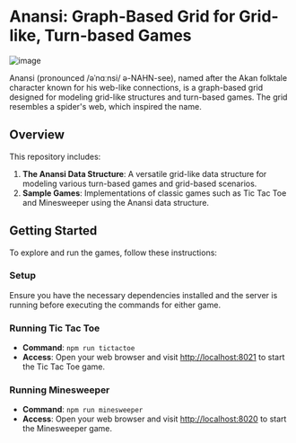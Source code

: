 # Anansi: Graph-Based Grid for Grid-like, Turn-based Games

![image](https://github.com/user-attachments/assets/2be9d9b2-1983-4327-8332-6776f641bd26)

Anansi (pronounced /əˈnɑːnsi/ ə-NAHN-see), named after the Akan folktale character known for his web-like connections, is a graph-based grid designed for modeling grid-like structures and turn-based games. The grid resembles a spider's web, which inspired the name.

## Overview

This repository includes:
1. **The Anansi Data Structure**: A versatile grid-like data structure for modeling various turn-based games and grid-based scenarios.
2. **Sample Games**: Implementations of classic games such as Tic Tac Toe and Minesweeper using the Anansi data structure.

## Getting Started

To explore and run the games, follow these instructions:

### Setup

Ensure you have the necessary dependencies installed and the server is running before executing the commands for either game.

### Running Tic Tac Toe

- **Command**: `npm run tictactoe`
- **Access**: Open your web browser and visit [http://localhost:8021](http://localhost:8021) to start the Tic Tac Toe game.

### Running Minesweeper

- **Command**: `npm run minesweeper`
- **Access**: Open your web browser and visit [http://localhost:8020](http://localhost:8020) to start the Minesweeper game.

